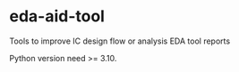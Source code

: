 # eda-aid-tool
Tools to improve IC design flow or analysis EDA tool reports

Python version need >= 3.10.
